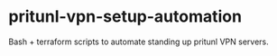 # pritunl-vpn-setup-automation
Bash + terraform scripts to automate standing up pritunl VPN servers.
